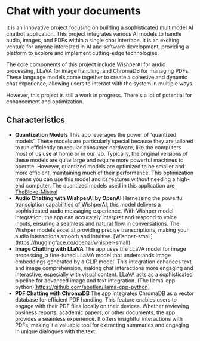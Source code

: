 # Chat with your documents

It is an innovative project focusing on building a sophisticated multimodel AI chatbot application. This project integrates various AI models to handle audio, images, and PDFs within a single chat interface. It is an exciting venture for anyone interested in AI and software development, providing a platform to explore and implement cutting-edge technologies.


The core components of this project include WishperAI for audio processing, LLaVA for image handling, and ChromaDB for managing PDFs. These language models come together to create a cohesive and dynamic chat experience, allowing users to interact with the system in multiple ways.


However, this project is still a work in progress. There's a lot of potential for enhancement and optimization.

## Characteristics
* **Quantization Models**
 This app leverages the power of 'quantized models'. These models are particularly special because they are tailored to run efficiently on regular consumer hardware, like the computers most of us use at home or in our lab. Typically, the original versions of these models are quite large and require more powerful machines to operate. However, quantized models are optimized to be smaller and more efficient, maintaining much of their performance. This optimization means you can use this model and its features without needing a high-end computer. The quantized models used in this application are  [TheBloke-Mistral](https://huggingface.co/TheBloke/Mistral-7B-Instruct-v0.1-GGUF)
* **Audio Chatting with WishperAI by OpenAI**
  Harnessing the powerful transciption capabilities of WishperAI, this model delivers a sophisticated audio messaging experience. With Wishper model integration, the app can accurately interpret and respond to voice inputs, ensuring a seamless and natural flow in conversations. The Wishper models excel at providing precise transcriptions, making your audio interactions smooth and intuitive. [Wishper-small] (https://huggingface.co/openai/whisper-small)
* **Image Chatting with LLaVA**
  The app uses the LLaVA model for image processing, a fine-tuned LLaMA model that understands image embeddings generated by a CLIP model. This integration enhances text and image comprehension, making chat interactions more engaging and interactive, especially with visual content. LLaVA acts as a sophisticated pipeline for advanced image and text integration. (The llama-cpp-python)[https://github.com/abetlen/llama-cpp-python]
* **PDF Chatting with ChromaDB**
The app integrates ChromaDB as a vector database for efficient PDF handling. This feature enables users to engage with their PDF files locally on their devices. Whether reviewing business reports, academic papers, or other documents, the app provides a seamless experience. It offers insightful interactions with PDFs, making it a valuable tool for extracting summaries and engaging in unique dialogues with the text.
